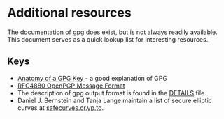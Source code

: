 # Additional resources

The documentation of gpg does exist, but is not always readily available. This document
serves as a quick lookup list for interesting resources.

## Keys

* [Anatomy of a GPG Key
](https://davesteele.github.io/gpg/2014/09/20/anatomy-of-a-gpg-key/) - a good explanation of GPG
* [RFC4880 OpenPGP Message Format](http://tools.ietf.org/html/rfc4880)
* The description of gpg output format  is found in the [DETAILS](https://git.gnupg.org/cgi-bin/gitweb.cgi?p=gnupg.git;a=blob_plain;f=doc/DETAILS) file.
* Daniel J. Bernstein and Tanja Lange maintain a list of secure elliptic curves at
 [safecurves.cr.yp.to](https://safecurves.cr.yp.to/).
